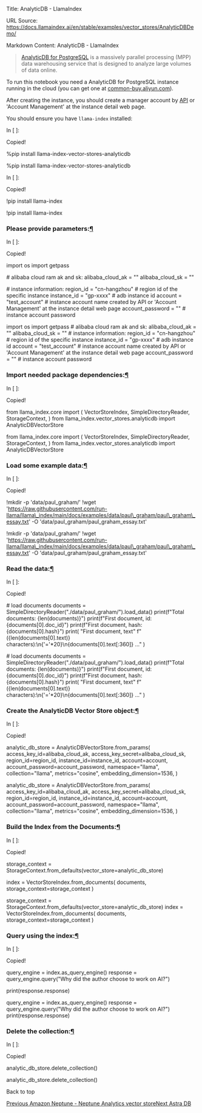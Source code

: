 Title: AnalyticDB - LlamaIndex

URL Source: https://docs.llamaindex.ai/en/stable/examples/vector_stores/AnalyticDBDemo/

Markdown Content:
AnalyticDB - LlamaIndex


> [AnalyticDB for PostgreSQL](https://www.alibabacloud.com/help/en/analyticdb-for-postgresql/product-overview/overview-product-overview) is a massively parallel processing (MPP) data warehousing service that is designed to analyze large volumes of data online.

To run this notebook you need a AnalyticDB for PostgreSQL instance running in the cloud (you can get one at [common-buy.aliyun.com](https://common-buy.aliyun.com/?commodityCode=GreenplumPost&regionId=cn-hangzhou&request=%7B%22instance_rs_type%22%3A%22ecs%22%2C%22engine_version%22%3A%226.0%22%2C%22seg_node_num%22%3A%224%22%2C%22SampleData%22%3A%22false%22%2C%22vector_optimizor%22%3A%22Y%22%7D)).

After creating the instance, you should create a manager account by [API](https://www.alibabacloud.com/help/en/analyticdb-for-postgresql/developer-reference/api-gpdb-2016-05-03-createaccount) or 'Account Management' at the instance detail web page.

You should ensure you have `llama-index` installed:

In \[ \]:

Copied!

%pip install llama\-index\-vector\-stores\-analyticdb

%pip install llama-index-vector-stores-analyticdb

In \[ \]:

Copied!

!pip install llama\-index

!pip install llama-index

### Please provide parameters:[¶](https://docs.llamaindex.ai/en/stable/examples/vector_stores/AnalyticDBDemo/#please-provide-parameters)

In \[ \]:

Copied!

import os
import getpass

\# alibaba cloud ram ak and sk:
alibaba\_cloud\_ak \= ""
alibaba\_cloud\_sk \= ""

\# instance information:
region\_id \= "cn-hangzhou"  \# region id of the specific instance
instance\_id \= "gp-xxxx"  \# adb instance id
account \= "test\_account"  \# instance account name created by API or 'Account Management' at the instance detail web page
account\_password \= ""  \# instance account password

import os import getpass # alibaba cloud ram ak and sk: alibaba\_cloud\_ak = "" alibaba\_cloud\_sk = "" # instance information: region\_id = "cn-hangzhou" # region id of the specific instance instance\_id = "gp-xxxx" # adb instance id account = "test\_account" # instance account name created by API or 'Account Management' at the instance detail web page account\_password = "" # instance account password

### Import needed package dependencies:[¶](https://docs.llamaindex.ai/en/stable/examples/vector_stores/AnalyticDBDemo/#import-needed-package-dependencies)

In \[ \]:

Copied!

from llama\_index.core import (
    VectorStoreIndex,
    SimpleDirectoryReader,
    StorageContext,
)
from llama\_index.vector\_stores.analyticdb import AnalyticDBVectorStore

from llama\_index.core import ( VectorStoreIndex, SimpleDirectoryReader, StorageContext, ) from llama\_index.vector\_stores.analyticdb import AnalyticDBVectorStore

### Load some example data:[¶](https://docs.llamaindex.ai/en/stable/examples/vector_stores/AnalyticDBDemo/#load-some-example-data)

In \[ \]:

Copied!

!mkdir \-p 'data/paul\_graham/'
!wget 'https://raw.githubusercontent.com/run-llama/llama\_index/main/docs/examples/data/paul\_graham/paul\_graham\_essay.txt' \-O 'data/paul\_graham/paul\_graham\_essay.txt'

!mkdir -p 'data/paul\_graham/' !wget 'https://raw.githubusercontent.com/run-llama/llama\_index/main/docs/examples/data/paul\_graham/paul\_graham\_essay.txt' -O 'data/paul\_graham/paul\_graham\_essay.txt'

### Read the data:[¶](https://docs.llamaindex.ai/en/stable/examples/vector_stores/AnalyticDBDemo/#read-the-data)

In \[ \]:

Copied!

\# load documents
documents \= SimpleDirectoryReader("./data/paul\_graham/").load\_data()
print(f"Total documents: {len(documents)}")
print(f"First document, id: {documents\[0\].doc\_id}")
print(f"First document, hash: {documents\[0\].hash}")
print(
    "First document, text"
    f" ({len(documents\[0\].text)} characters):\\n{'='\*20}\\n{documents\[0\].text\[:360\]} ..."
)

\# load documents documents = SimpleDirectoryReader("./data/paul\_graham/").load\_data() print(f"Total documents: {len(documents)}") print(f"First document, id: {documents\[0\].doc\_id}") print(f"First document, hash: {documents\[0\].hash}") print( "First document, text" f" ({len(documents\[0\].text)} characters):\\n{'='\*20}\\n{documents\[0\].text\[:360\]} ..." )

### Create the AnalyticDB Vector Store object:[¶](https://docs.llamaindex.ai/en/stable/examples/vector_stores/AnalyticDBDemo/#create-the-analyticdb-vector-store-object)

In \[ \]:

Copied!

analytic\_db\_store \= AnalyticDBVectorStore.from\_params(
    access\_key\_id\=alibaba\_cloud\_ak,
    access\_key\_secret\=alibaba\_cloud\_sk,
    region\_id\=region\_id,
    instance\_id\=instance\_id,
    account\=account,
    account\_password\=account\_password,
    namespace\="llama",
    collection\="llama",
    metrics\="cosine",
    embedding\_dimension\=1536,
)

analytic\_db\_store = AnalyticDBVectorStore.from\_params( access\_key\_id=alibaba\_cloud\_ak, access\_key\_secret=alibaba\_cloud\_sk, region\_id=region\_id, instance\_id=instance\_id, account=account, account\_password=account\_password, namespace="llama", collection="llama", metrics="cosine", embedding\_dimension=1536, )

### Build the Index from the Documents:[¶](https://docs.llamaindex.ai/en/stable/examples/vector_stores/AnalyticDBDemo/#build-the-index-from-the-documents)

In \[ \]:

Copied!

storage\_context \= StorageContext.from\_defaults(vector\_store\=analytic\_db\_store)

index \= VectorStoreIndex.from\_documents(
    documents, storage\_context\=storage\_context
)

storage\_context = StorageContext.from\_defaults(vector\_store=analytic\_db\_store) index = VectorStoreIndex.from\_documents( documents, storage\_context=storage\_context )

### Query using the index:[¶](https://docs.llamaindex.ai/en/stable/examples/vector_stores/AnalyticDBDemo/#query-using-the-index)

In \[ \]:

Copied!

query\_engine \= index.as\_query\_engine()
response \= query\_engine.query("Why did the author choose to work on AI?")

print(response.response)

query\_engine = index.as\_query\_engine() response = query\_engine.query("Why did the author choose to work on AI?") print(response.response)

### Delete the collection:[¶](https://docs.llamaindex.ai/en/stable/examples/vector_stores/AnalyticDBDemo/#delete-the-collection)

In \[ \]:

Copied!

analytic\_db\_store.delete\_collection()

analytic\_db\_store.delete\_collection()

Back to top

[Previous Amazon Neptune - Neptune Analytics vector store](https://docs.llamaindex.ai/en/stable/examples/vector_stores/AmazonNeptuneVectorDemo/)[Next Astra DB](https://docs.llamaindex.ai/en/stable/examples/vector_stores/AstraDBIndexDemo/)
